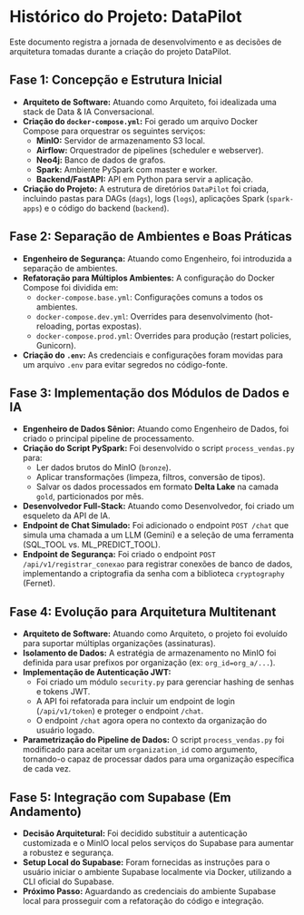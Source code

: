 # Histórico do Projeto: DataPilot

Este documento registra a jornada de desenvolvimento e as decisões de arquitetura tomadas durante a criação do projeto DataPilot.

## Fase 1: Concepção e Estrutura Inicial

- **Arquiteto de Software:** Atuando como Arquiteto, foi idealizada uma stack de Data & IA Conversacional.
- **Criação do `docker-compose.yml`:** Foi gerado um arquivo Docker Compose para orquestrar os seguintes serviços:
  - **MinIO:** Servidor de armazenamento S3 local.
  - **Airflow:** Orquestrador de pipelines (scheduler e webserver).
  - **Neo4j:** Banco de dados de grafos.
  - **Spark:** Ambiente PySpark com master e worker.
  - **Backend/FastAPI:** API em Python para servir a aplicação.
- **Criação do Projeto:** A estrutura de diretórios `DataPilot` foi criada, incluindo pastas para DAGs (`dags`), logs (`logs`), aplicações Spark (`spark-apps`) e o código do backend (`backend`).

## Fase 2: Separação de Ambientes e Boas Práticas

- **Engenheiro de Segurança:** Atuando como Engenheiro, foi introduzida a separação de ambientes.
- **Refatoração para Múltiplos Ambientes:** A configuração do Docker Compose foi dividida em:
  - `docker-compose.base.yml`: Configurações comuns a todos os ambientes.
  - `docker-compose.dev.yml`: Overrides para desenvolvimento (hot-reloading, portas expostas).
  - `docker-compose.prod.yml`: Overrides para produção (restart policies, Gunicorn).
- **Criação do `.env`:** As credenciais e configurações foram movidas para um arquivo `.env` para evitar segredos no código-fonte.

## Fase 3: Implementação dos Módulos de Dados e IA

- **Engenheiro de Dados Sênior:** Atuando como Engenheiro de Dados, foi criado o principal pipeline de processamento.
- **Criação do Script PySpark:** Foi desenvolvido o script `process_vendas.py` para:
  - Ler dados brutos do MinIO (`bronze`).
  - Aplicar transformações (limpeza, filtros, conversão de tipos).
  - Salvar os dados processados em formato **Delta Lake** na camada `gold`, particionados por mês.
- **Desenvolvedor Full-Stack:** Atuando como Desenvolvedor, foi criado um esqueleto da API de IA.
- **Endpoint de Chat Simulado:** Foi adicionado o endpoint `POST /chat` que simula uma chamada a um LLM (Gemini) e a seleção de uma ferramenta (SQL_TOOL vs. ML_PREDICT_TOOL).
- **Endpoint de Segurança:** Foi criado o endpoint `POST /api/v1/registrar_conexao` para registrar conexões de banco de dados, implementando a criptografia da senha com a biblioteca `cryptography` (Fernet).

## Fase 4: Evolução para Arquitetura Multitenant

- **Arquiteto de Software:** Atuando como Arquiteto, o projeto foi evoluído para suportar múltiplas organizações (assinaturas).
- **Isolamento de Dados:** A estratégia de armazenamento no MinIO foi definida para usar prefixos por organização (ex: `org_id=org_a/...`).
- **Implementação de Autenticação JWT:**
  - Foi criado um módulo `security.py` para gerenciar hashing de senhas e tokens JWT.
  - A API foi refatorada para incluir um endpoint de login (`/api/v1/token`) e proteger o endpoint `/chat`.
  - O endpoint `/chat` agora opera no contexto da organização do usuário logado.
- **Parametrização do Pipeline de Dados:** O script `process_vendas.py` foi modificado para aceitar um `organization_id` como argumento, tornando-o capaz de processar dados para uma organização específica de cada vez.

## Fase 5: Integração com Supabase (Em Andamento)

- **Decisão Arquitetural:** Foi decidido substituir a autenticação customizada e o MinIO local pelos serviços do Supabase para aumentar a robustez e segurança.
- **Setup Local do Supabase:** Foram fornecidas as instruções para o usuário iniciar o ambiente Supabase localmente via Docker, utilizando a CLI oficial do Supabase.
- **Próximo Passo:** Aguardando as credenciais do ambiente Supabase local para prosseguir com a refatoração do código e integração.
